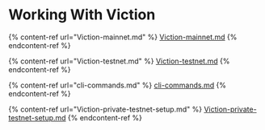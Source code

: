 # Working With Viction

{% content-ref url="Viction-mainnet.md" %}
[Viction-mainnet.md](Viction-mainnet.md)
{% endcontent-ref %}

{% content-ref url="Viction-testnet.md" %}
[Viction-testnet.md](Viction-testnet.md)
{% endcontent-ref %}

{% content-ref url="cli-commands.md" %}
[cli-commands.md](cli-commands.md)
{% endcontent-ref %}

{% content-ref url="Viction-private-testnet-setup.md" %}
[Viction-private-testnet-setup.md](Viction-private-testnet-setup.md)
{% endcontent-ref %}
